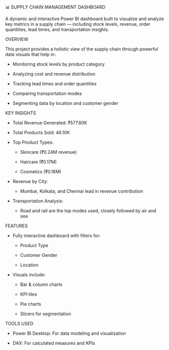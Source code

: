 📊 SUPPLY CHAIN MANAGEMENT DASHBOARD

A dynamic and interactive Power BI dashboard built to visualize and analyze key metrics in a supply chain — including stock levels, revenue, order quantities, lead times, and transportation insights.

 OVERVIEW

This project provides a holistic view of the supply chain through powerful data visuals that help in:

- Monitoring stock levels by product category

- Analyzing cost and revenue distribution

- Tracking lead times and order quantities

- Comparing transportation modes

- Segmenting data by location and customer gender

KEY INSIGHTS

- Total Revenue Generated: ₹577.60K

- Total Products Sold: 46.10K

- Top Product Types:

  - Skincare (₹0.24M revenue)

  - Haircare (₹0.17M)

  - Cosmetics (₹0.16M)

- Revenue by City:

  - Mumbai, Kolkata, and Chennai lead in revenue contribution

- Transportation Analysis:

  - Road and rail are the top modes used, closely followed by air and sea

FEATURES

- Fully interactive dashboard with filters for:

  - Product Type

  - Customer Gender

  - Location

- Visuals include:

  - Bar & column charts

  - KPI tiles

  - Pie charts

  - Slicers for segmentation

TOOLS USED

- Power BI Desktop: For data modeling and visualization

- DAX: For calculated measures and KPIs
